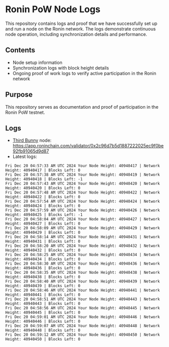 # Ronin PoW Node Logs

This repository contains logs and proof that we have successfully set up and run a node on the Ronin network. The logs demonstrate continuous node operation, including synchronization details and performance.

## Contents

- Node setup information
- Synchronization logs with block height details
- Ongoing proof of work logs to verify active participation in the Ronin network

## Purpose

This repository serves as documentation and proof of participation in the Ronin PoW testnet.

## Logs

- [Third Bunny](https://thirdbunny.xyz/) node: https://app.roninchain.com/validator/0x2c96d7b5d1887222025ec9f0be92fb91065d9d87
- Latest logs:
```
Fri Dec 20 04:57:33 AM UTC 2024 Your Node Height: 40940417 | Network Height: 40940417 | Blocks Left: 0
Fri Dec 20 04:57:38 AM UTC 2024 Your Node Height: 40940419 | Network Height: 40940418 | Blocks Left: -1
Fri Dec 20 04:57:43 AM UTC 2024 Your Node Height: 40940420 | Network Height: 40940420 | Blocks Left: 0
Fri Dec 20 04:57:48 AM UTC 2024 Your Node Height: 40940422 | Network Height: 40940422 | Blocks Left: 0
Fri Dec 20 04:57:54 AM UTC 2024 Your Node Height: 40940424 | Network Height: 40940424 | Blocks Left: 0
Fri Dec 20 04:57:59 AM UTC 2024 Your Node Height: 40940426 | Network Height: 40940425 | Blocks Left: -1
Fri Dec 20 04:58:04 AM UTC 2024 Your Node Height: 40940427 | Network Height: 40940427 | Blocks Left: 0
Fri Dec 20 04:58:09 AM UTC 2024 Your Node Height: 40940429 | Network Height: 40940429 | Blocks Left: 0
Fri Dec 20 04:58:14 AM UTC 2024 Your Node Height: 40940431 | Network Height: 40940431 | Blocks Left: 0
Fri Dec 20 04:58:20 AM UTC 2024 Your Node Height: 40940432 | Network Height: 40940432 | Blocks Left: 0
Fri Dec 20 04:58:25 AM UTC 2024 Your Node Height: 40940434 | Network Height: 40940434 | Blocks Left: 0
Fri Dec 20 04:58:30 AM UTC 2024 Your Node Height: 40940436 | Network Height: 40940436 | Blocks Left: 0
Fri Dec 20 04:58:35 AM UTC 2024 Your Node Height: 40940438 | Network Height: 40940438 | Blocks Left: 0
Fri Dec 20 04:58:40 AM UTC 2024 Your Node Height: 40940439 | Network Height: 40940439 | Blocks Left: 0
Fri Dec 20 04:58:46 AM UTC 2024 Your Node Height: 40940441 | Network Height: 40940441 | Blocks Left: 0
Fri Dec 20 04:58:51 AM UTC 2024 Your Node Height: 40940443 | Network Height: 40940443 | Blocks Left: 0
Fri Dec 20 04:58:56 AM UTC 2024 Your Node Height: 40940445 | Network Height: 40940445 | Blocks Left: 0
Fri Dec 20 04:59:01 AM UTC 2024 Your Node Height: 40940446 | Network Height: 40940446 | Blocks Left: 0
Fri Dec 20 04:59:07 AM UTC 2024 Your Node Height: 40940448 | Network Height: 40940448 | Blocks Left: 0
Fri Dec 20 04:59:12 AM UTC 2024 Your Node Height: 40940450 | Network Height: 40940450 | Blocks Left: 0
```
